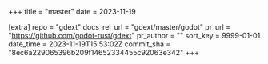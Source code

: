 +++
title = "master"
date = 2023-11-19

[extra]
repo = "gdext"
docs_rel_url = "gdext/master/godot"
pr_url = "https://github.com/godot-rust/gdext"
pr_author = ""
sort_key = 9999-01-01
date_time = 2023-11-19T15:53:02Z
commit_sha = "8ec6a229065396b209f14652334455c92063e342"
+++


